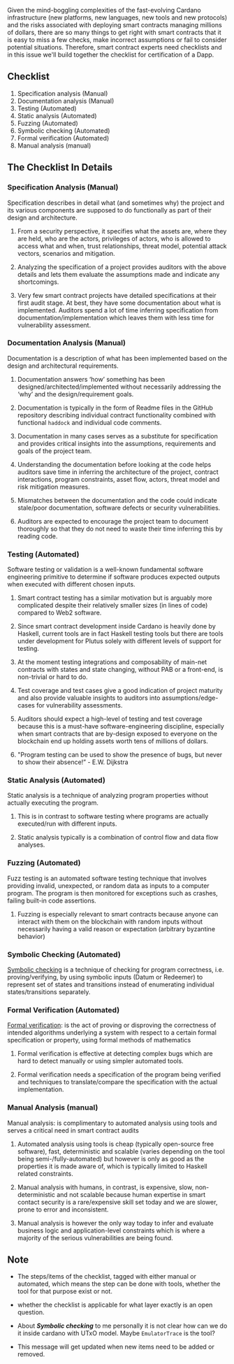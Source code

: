 Given the mind-boggling complexities of the fast-evolving Cardano infrastructure (new platforms, new languages, new tools and new protocols) and the risks associated with deploying smart contracts managing millions of dollars, there are so many things to get right with smart contracts that it is easy to miss a few checks, make incorrect assumptions or fail to consider potential situations. Therefore, smart contract experts need checklists and in this issue we'll build together the checklist for certification of a Dapp.

## Checklist

1. Specification analysis (Manual)
2. Documentation analysis (Manual)
3. Testing (Automated)
4. Static analysis (Automated)
5. Fuzzing (Automated)
6. Symbolic checking (Automated)
7. Formal verification (Automated)
8. Manual analysis (manual)

## The Checklist In Details

### Specification Analysis (Manual)

Specification describes in detail what (and sometimes why) the project and its various components are supposed to do functionally as part of their design and architecture.

1. From a security perspective, it specifies what the assets are, where they are held, who are the actors, privileges of actors, who is allowed to access what and when, trust relationships, threat model, potential attack vectors, scenarios and mitigation.

2. Analyzing the specification of a project provides auditors with the above details and lets them evaluate the assumptions made and indicate any shortcomings.

3. Very few smart contract projects have detailed specifications at their first audit stage. At best, they have some documentation about what is implemented. Auditors spend a lot of time inferring specification from documentation/implementation which leaves them with less time for vulnerability assessment.

### Documentation Analysis (Manual)

Documentation is a description of what has been implemented based on the design and architectural requirements.

1. Documentation answers ‘how’ something has been designed/architected/implemented without necessarily addressing the ‘why’ and the design/requirement goals.

2. Documentation is typically in the form of Readme files in the GitHub repository describing individual contract functionality combined with functional `haddock` and individual code comments.

3. Documentation in many cases serves as a substitute for specification and provides critical insights into the assumptions, requirements and goals of the project team.

4. Understanding the documentation before looking at the code helps auditors save time in inferring the architecture of the project, contract interactions, program constraints, asset flow, actors, threat model and risk mitigation measures.

5. Mismatches between the documentation and the code could indicate stale/poor documentation, software defects or security vulnerabilities.

6. Auditors are expected to encourage the project team to document thoroughly so that they do not need to waste their time inferring this by reading code.

### Testing (Automated)

Software testing or validation is a well-known fundamental software engineering primitive to determine if software produces expected outputs when executed with different chosen inputs.

1. Smart contract testing has a similar motivation but is arguably more complicated despite their relatively smaller sizes (in lines of code) compared to Web2 software.

2. Since smart contract development inside Cardano is heavily done by Haskell, current tools are in fact Haskell testing tools but there are tools under development for Plutus solely with different levels of support for testing.

3. At the moment testing integrations and composability of main-net contracts with states and state changing, without PAB or a front-end, is non-trivial or hard to do.

4. Test coverage and test cases give a good indication of project maturity and also provide valuable insights to auditors into assumptions/edge-cases for vulnerability assessments.

5. Auditors should expect a high-level of testing and test coverage because this is a must-have software-engineering discipline, especially when smart contracts that are by-design exposed to everyone on the blockchain end up holding assets worth tens of millions of dollars.

6. "Program testing can be used to show the presence of bugs, but never to show their absence!” - E.W. Dijkstra

### Static Analysis (Automated)

Static analysis is a technique of analyzing program properties without actually executing the program.

1. This is in contrast to software testing where programs are actually executed/run with different inputs.

2. Static analysis typically is a combination of control flow and data flow analyses.

### Fuzzing (Automated)

Fuzz testing is an automated software testing technique that involves providing invalid, unexpected, or random data as inputs to a computer program. The program is then monitored for exceptions such as crashes, failing built-in code assertions.

1. Fuzzing is especially relevant to smart contracts because anyone can interact with them on the blockchain with random inputs without necessarily having a valid reason or expectation (arbitrary byzantine behavior)

### Symbolic Checking (Automated)

[Symbolic checking](https://en.wikipedia.org/wiki/Model_checking#Symbolic_model_checking) is a technique of checking for program correctness, i.e. proving/verifying, by using symbolic inputs (Datum or Redeemer) to represent set of states and transitions instead of enumerating individual states/transitions separately.

### Formal Verification (Automated)

[Formal verification](https://en.wikipedia.org/wiki/Formal_verification): is the act of proving or disproving the correctness of intended algorithms underlying a system with respect to a certain formal specification or property, using formal methods of mathematics

1. Formal verification is effective at detecting complex bugs which are hard to detect manually or using simpler automated tools.

2. Formal verification needs a specification of the program being verified and techniques to translate/compare the specification with the actual implementation.

### Manual Analysis (manual)

Manual analysis: is complimentary to automated analysis using tools and serves a critical need in smart contract audits

1. Automated analysis using tools is cheap (typically open-source free software), fast, deterministic and scalable (varies depending on the tool being semi-/fully-automated) but however is only as good as the properties it is made aware of, which is typically limited to Haskell related constraints.

2. Manual analysis with humans, in contrast, is expensive, slow, non-deterministic and not scalable because human expertise in smart contact security is a rare/expensive skill set today and we are slower, prone to error and inconsistent.

3. Manual analysis is however the only way today to infer and evaluate business logic and application-level constraints which is where a majority of the serious vulnerabilities are being found.

## Note

- The steps/items of the checklist, tagged with either manual or automated, which means the step can be done with tools, whether the tool for that purpose exist or not.

- whether the checklist is applicable for what layer exactly is an open question.

- About ***Symbolic checking*** to me personally it is not clear how can we do it inside cardano with UTxO model. Maybe `EmulatorTrace` is the tool?

- This message will get updated when new items need to be added or removed.
